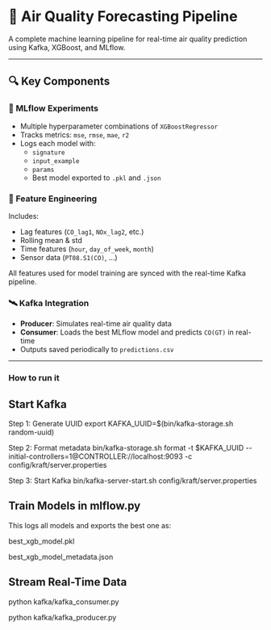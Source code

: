 # 🧠 Air Quality Forecasting Pipeline

A complete machine learning pipeline for real-time air quality prediction using Kafka, XGBoost, and MLflow.

---


## 🔍 Key Components

### 🔬 MLflow Experiments

- Multiple hyperparameter combinations of `XGBoostRegressor`
- Tracks metrics: `mse`, `rmse`, `mae`, `r2`
- Logs each model with:
  - `signature`
  - `input_example`
  - `params`
  - Best model exported to `.pkl` and `.json`

### 🧮 Feature Engineering

Includes:
- Lag features (`CO_lag1`, `NOx_lag2`, etc.)
- Rolling mean & std
- Time features (`hour`, `day_of_week`, `month`)
- Sensor data (`PT08.S1(CO)`, ...)

All features used for model training are synced with the real-time Kafka pipeline.

### 🛰 Kafka Integration

- **Producer**: Simulates real-time air quality data
- **Consumer**: Loads the best MLflow model and predicts `CO(GT)` in real-time
- Outputs saved periodically to `predictions.csv`

---


### How to run it

## Start Kafka

Step 1: Generate UUID
export KAFKA_UUID=$(bin/kafka-storage.sh random-uuid)

Step 2: Format metadata
bin/kafka-storage.sh format -t $KAFKA_UUID --initial-controllers=1@CONTROLLER://localhost:9093 -c config/kraft/server.properties

Step 3: Start Kafka
bin/kafka-server-start.sh config/kraft/server.properties


## Train Models in mlflow.py

This logs all models and exports the best one as:

best_xgb_model.pkl

best_xgb_model_metadata.json


## Stream Real-Time Data

python kafka/kafka_consumer.py

python kafka/kafka_producer.py
